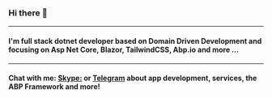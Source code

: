 ### Hi there 👋
---
#### I'm full stack dotnet developer based on Domain Driven Development and focusing on Asp Net Core, Blazor, TailwindCSS, Abp.io and more ...</h3>

---
#### Chat with me: [Skype:](https://join.skype.com/invite/bzmjtChofezi) or [Telegram](https://t.me/Writesd) about app development, services, the ABP Framework and more!

<!--
**SergeyDavidovich/SergeyDavidovich** is a ✨ _special_ ✨ repository because its `README.md` (this file) appears on your GitHub profile.

Here are some ideas to get you started:

- 🔭 I’m currently working on ...
- 🌱 I’m currently learning ...
- 👯 I’m looking to collaborate on ...
- 🤔 I’m looking for help with ...
- 💬 Ask me about ...
- 📫 How to reach me: ...
- 😄 Pronouns: ...
- ⚡ Fun fact: ...
-->
